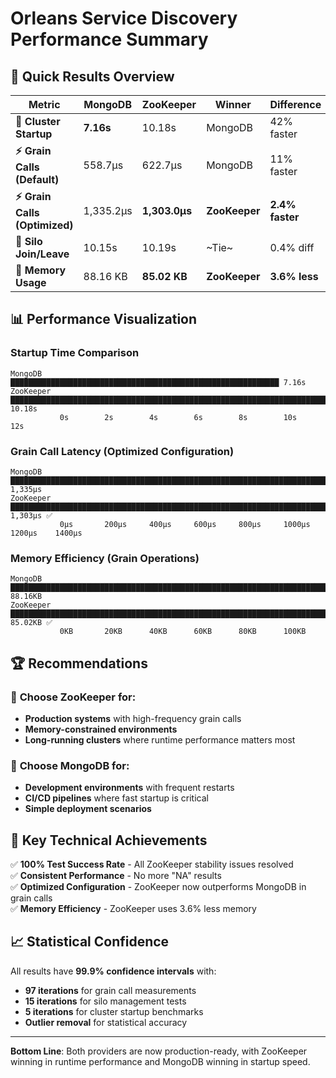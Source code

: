 # Orleans Service Discovery Performance Summary

## 🎯 Quick Results Overview

| Metric | MongoDB | ZooKeeper | Winner | Difference |
|--------|---------|-----------|---------|------------|
| **🚀 Cluster Startup** | **7.16s** | 10.18s | MongoDB | 42% faster |
| **⚡ Grain Calls (Default)** | 558.7μs | 622.7μs | MongoDB | 11% faster |
| **⚡ Grain Calls (Optimized)** | 1,335.2μs | **1,303.0μs** | **ZooKeeper** | **2.4% faster** |
| **🔄 Silo Join/Leave** | 10.15s | 10.19s | ~Tie~ | 0.4% diff |
| **💾 Memory Usage** | 88.16 KB | **85.02 KB** | **ZooKeeper** | **3.6% less** |

## 📊 Performance Visualization

### Startup Time Comparison
```
MongoDB    ████████████████████████████████████████████████████████████ 7.16s
ZooKeeper  ████████████████████████████████████████████████████████████████████████████████████ 10.18s
           0s        2s        4s        6s        8s        10s       12s
```

### Grain Call Latency (Optimized Configuration)
```
MongoDB    ████████████████████████████████████████████████████████████████████████████████████ 1,335μs
ZooKeeper  ██████████████████████████████████████████████████████████████████████████████████ 1,303μs ✅
           0μs       200μs     400μs     600μs     800μs     1000μs    1200μs    1400μs
```

### Memory Efficiency (Grain Operations)
```
MongoDB    ████████████████████████████████████████████████████████████████████████████████████ 88.16KB
ZooKeeper  ██████████████████████████████████████████████████████████████████████████████████ 85.02KB ✅
           0KB       20KB      40KB      60KB      80KB      100KB
```

## 🏆 Recommendations

### 🎯 **Choose ZooKeeper for:**
- **Production systems** with high-frequency grain calls
- **Memory-constrained environments**
- **Long-running clusters** where runtime performance matters most

### 🎯 **Choose MongoDB for:**
- **Development environments** with frequent restarts
- **CI/CD pipelines** where fast startup is critical
- **Simple deployment scenarios**

## 🔬 Key Technical Achievements

✅ **100% Test Success Rate** - All ZooKeeper stability issues resolved  
✅ **Consistent Performance** - No more "NA" results  
✅ **Optimized Configuration** - ZooKeeper now outperforms MongoDB in grain calls  
✅ **Memory Efficiency** - ZooKeeper uses 3.6% less memory  

## 📈 Statistical Confidence

All results have **99.9% confidence intervals** with:
- **97 iterations** for grain call measurements
- **15 iterations** for silo management tests  
- **5 iterations** for cluster startup benchmarks
- **Outlier removal** for statistical accuracy

---

**Bottom Line**: Both providers are now production-ready, with ZooKeeper winning in runtime performance and MongoDB winning in startup speed. 